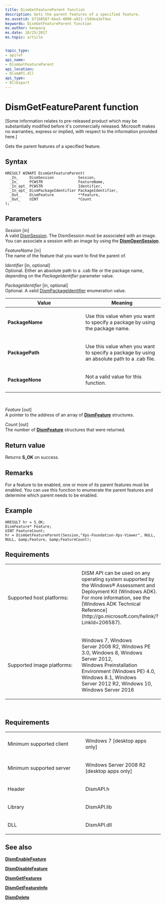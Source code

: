 ```yaml
---
title: DismGetFeatureParent function
description: Gets the parent features of a specified feature.
ms.assetid: b71b8567-6ea3-4800-a921-c5ddea2efdac
keywords: DismGetFeatureParent function
ms.author: kenpacq
ms.date: 10/25/2017
ms.topic: article


topic_type: 
- apiref
api_name: 
- DismGetFeatureParent
api_location: 
- DismAPI.dll
api_type: 
- DllExport
---
```


# DismGetFeatureParent function


\[Some information relates to pre-released product which may be substantially modified before it's commercially released. Microsoft makes no warranties, express or implied, with respect to the information provided here.\]

Gets the parent features of a specified feature.

Syntax
---

```
HRESULT WINAPI DismGetFeatureParent(
  _In_     DismSession           Session,
  _In_     PCWSTR                FeatureName,
  _In_opt_ PCWSTR                Identifier,
  _In_opt_ DismPackageIdentifier PackageIdentifier,
  _Out_    DismFeature           **Feature,
  _Out_    UINT                  *Count
);
```

Parameters
-------

*Session* \[in\]  
A valid [DismSession](dismsession.md). The DismSession must be associated with an image. You can associate a session with an image by using the [**DismOpenSession**](dismopensession-function.md).

*FeatureName* \[in\]  
The name of the feature that you want to find the parent of.

*Identifier* \[in, optional\]  
Optional. Either an absolute path to a .cab file or the package name, depending on the *PackageIdentifier* parameter value.

*PackageIdentifier* \[in, optional\]  
Optional. A valid [DismPackageIdentifier](dismpackageidentifier-enumeration.md) enumeration value.

<table>
<colgroup>
<col width="50%" />
<col width="50%" />
</colgroup>
<thead>
<tr class="header">
<th>Value</th>
<th>Meaning</th>
</tr>
</thead>
<tbody>
<tr class="odd">
<td><span id="PackageName"></span><span id="packagename"></span><span id="PACKAGENAME"></span>
<strong>PackageName</strong></td>
<td><p>Use this value when you want to specify a package by using the package name.</p></td>
</tr>
<tr class="even">
<td><span id="PackagePath"></span><span id="packagepath"></span><span id="PACKAGEPATH"></span>
<strong>PackagePath</strong></td>
<td><p>Use this value when you want to specify a package by using an absolute path to a .cab file.</p></td>
</tr>
<tr class="odd">
<td><span id="PackageNone"></span><span id="packagenone"></span><span id="PACKAGENONE"></span>
<strong>PackageNone</strong></td>
<td><p>Not a valid value for this function.</p></td>
</tr>
</tbody>
</table>

 

*Feature* \[out\]  
A pointer to the address of an array of [**DismFeature**](dismfeature-structure.md) structures.

*Count* \[out\]  
The number of [**DismFeature**](dismfeature-structure.md) structures that were returned.

Return value
---------

Returns **S\_OK** on success.

## <span id="Remarks"></span><span id="remarks"></span><span id="REMARKS"></span>Remarks


For a feature to be enabled, one or more of its parent features must be enabled. You can use this function to enumerate the parent features and determine which parent needs to be enabled.

## <span id="Example"></span><span id="example"></span><span id="EXAMPLE"></span>Example


```
HRESULT hr = S_OK;
DismFeature* Feature;
UINT FeatureCount;
hr = DismGetFeatureParent(Session,"Xps-Foundation-Xps-Viewer", NULL, NULL, &amp;Feature, &amp;FeatureCount);
```

## <span id="Requirements"></span><span id="requirements"></span><span id="REQUIREMENTS"></span>Requirements


<table>
<colgroup>
<col width="50%" />
<col width="50%" />
</colgroup>
<tbody>
<tr class="odd">
<td><p>Supported host platforms:</p></td>
<td><p>DISM API can be used on any operating system supported by the Windows® Assessment and Deployment Kit (Windows ADK). For more information, see the [Windows ADK Technical Reference](http://go.microsoft.com/fwlink/?LinkId=206587).</p></td>
</tr>
<tr class="even">
<td><p>Supported image platforms:</p></td>
<td><p>Windows 7, Windows Server 2008 R2, Windows PE 3.0, Windows 8, Windows Server 2012, Windows Preinstallation Environment (Windows PE) 4.0, Windows 8.1, Windows Server 2012 R2, Windows 10, Windows Server 2016</p></td>
</tr>
</tbody>
</table>

 

Requirements
---------

<table>
<colgroup>
<col width="50%" />
<col width="50%" />
</colgroup>
<tbody>
<tr class="odd">
<td><p>Minimum supported client</p></td>
<td><p>Windows 7 [desktop apps only]</p></td>
</tr>
<tr class="even">
<td><p>Minimum supported server</p></td>
<td><p>Windows Server 2008 R2 [desktop apps only]</p></td>
</tr>
<tr class="odd">
<td><p>Header</p></td>
<td>DismAPI.h</td>
</tr>
<tr class="even">
<td><p>Library</p></td>
<td>DismAPI.lib</td>
</tr>
<tr class="odd">
<td><p>DLL</p></td>
<td>DismAPI.dll</td>
</tr>
</tbody>
</table>

## <span id="see_also"></span>See also


[**DismEnableFeature**](dismenablefeature-function.md)

[**DismDisableFeature**](dismdisablefeature-function.md)

[**DismGetFeatures**](dismgetfeatures-function.md)

[**DismGetFeatureInfo**](dismgetfeatureinfo-function.md)

[**DismDelete**](dismdelete-function.md)

 

 




